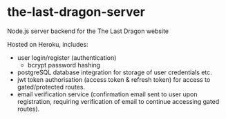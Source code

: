 # the-last-dragon-server
Node.js server backend for the The Last Dragon website

Hosted on Heroku, includes:
* user login/register (authentication)
  * bcrypt password hashing
* postgreSQL database integration for storage of user credentials etc.
* jwt token authorisation (access token & refresh token) for access to gated/protected routes.
* email verification service (confirmation email sent to user upon registration, requiring verification of email to continue accessing gated routes).
